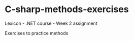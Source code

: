 # C-sharp-methods-exercises
Lexicon - .NET course - Week 2 assignment

Exercises to practice methods
